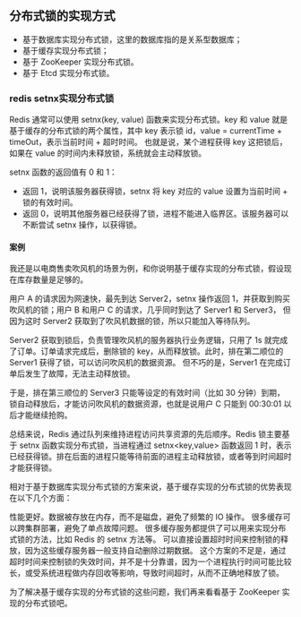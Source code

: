 ## 分布式锁的实现方式

- 基于数据库实现分布式锁，这里的数据库指的是关系型数据库；
- 基于缓存实现分布式锁；
- 基于 ZooKeeper 实现分布式锁。
- 基于 Etcd 实现分布式锁。

### redis setnx实现分布式锁

Redis 通常可以使用 setnx(key, value) 函数来实现分布式锁。key 和 value 就是基于缓存的分布式锁的两个属性，其中 key 表示锁 id，value = currentTime + timeOut，表示当前时间 + 超时时间。
也就是说，某个进程获得 key 这把锁后，如果在 value 的时间内未释放锁，系统就会主动释放锁。

setnx 函数的返回值有 0 和 1：

- 返回 1，说明该服务器获得锁，setnx 将 key 对应的 value 设置为当前时间 + 锁的有效时间。
- 返回 0，说明其他服务器已经获得了锁，进程不能进入临界区。该服务器可以不断尝试 setnx 操作，以获得锁。

#### 案例

我还是以电商售卖吹风机的场景为例，和你说明基于缓存实现的分布式锁，假设现在库存数量是足够的。

用户 A 的请求因为网速快，最先到达 Server2，setnx 操作返回 1，并获取到购买吹风机的锁；用户 B 和用户 C 的请求，几乎同时到达了 Server1 和 Server3，
但因为这时 Server2 获取到了吹风机数据的锁，所以只能加入等待队列。

Server2 获取到锁后，负责管理吹风机的服务器执行业务逻辑，只用了 1s 就完成了订单。订单请求完成后，删除锁的 key，从而释放锁。此时，排在第二顺位的 Server1 获得了锁，可以访问吹风机的数据资源。
但不巧的是，Server1 在完成订单后发生了故障，无法主动释放锁。

于是，排在第三顺位的 Server3 只能等设定的有效时间（比如 30 分钟）到期，锁自动释放后，才能访问吹风机的数据资源，也就是说用户 C 只能到 00:30:01 以后才能继续抢购。

总结来说，Redis 通过队列来维持进程访问共享资源的先后顺序。Redis 锁主要基于 setnx 函数实现分布式锁，当进程通过 setnx<key,value> 函数返回 1 时，表示已经获得锁。排在后面的进程只能等待前面的进程主动释放锁，或者等到时间超时才能获得锁。

相对于基于数据库实现分布式锁的方案来说，基于缓存实现的分布式锁的优势表现在以下几个方面：

性能更好。数据被存放在内存，而不是磁盘，避免了频繁的 IO 操作。
很多缓存可以跨集群部署，避免了单点故障问题。
很多缓存服务都提供了可以用来实现分布式锁的方法，比如 Redis 的 setnx 方法等。
可以直接设置超时时间来控制锁的释放，因为这些缓存服务器一般支持自动删除过期数据。
这个方案的不足是，通过超时时间来控制锁的失效时间，并不是十分靠谱，因为一个进程执行时间可能比较长，或受系统进程做内存回收等影响，导致时间超时，从而不正确地释放了锁。

为了解决基于缓存实现的分布式锁的这些问题，我们再来看看基于 ZooKeeper 实现的分布式锁吧。





